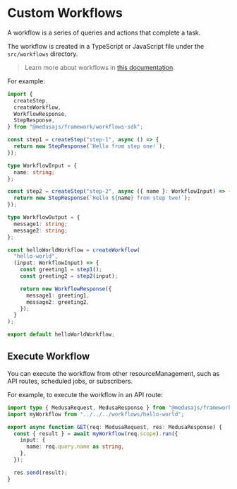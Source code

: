 # Custom Workflows

A workflow is a series of queries and actions that complete a task.

The workflow is created in a TypeScript or JavaScript file under the `src/workflows` directory.

> Learn more about workflows in [this documentation](https://docs.medusajs.com/learn/fundamentals/workflows).

For example:

```ts
import {
  createStep,
  createWorkflow,
  WorkflowResponse,
  StepResponse,
} from "@medusajs/framework/workflows-sdk";

const step1 = createStep("step-1", async () => {
  return new StepResponse(`Hello from step one!`);
});

type WorkflowInput = {
  name: string;
};

const step2 = createStep("step-2", async ({ name }: WorkflowInput) => {
  return new StepResponse(`Hello ${name} from step two!`);
});

type WorkflowOutput = {
  message1: string;
  message2: string;
};

const helloWorldWorkflow = createWorkflow(
  "hello-world",
  (input: WorkflowInput) => {
    const greeting1 = step1();
    const greeting2 = step2(input);

    return new WorkflowResponse({
      message1: greeting1,
      message2: greeting2,
    });
  }
);

export default helloWorldWorkflow;
```

## Execute Workflow

You can execute the workflow from other resourceManagement, such as API routes, scheduled jobs, or subscribers.

For example, to execute the workflow in an API route:

```ts
import type { MedusaRequest, MedusaResponse } from "@medusajs/framework";
import myWorkflow from "../../../workflows/hello-world";

export async function GET(req: MedusaRequest, res: MedusaResponse) {
  const { result } = await myWorkflow(req.scope).run({
    input: {
      name: req.query.name as string,
    },
  });

  res.send(result);
}
```
